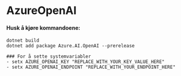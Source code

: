 ﻿# AzureOpenAI
#### Husk å kjøre kommandoene:
```
dotnet build
dotnet add package Azure.AI.OpenAI --prerelease

### For å sette systemvariabler
- setx AZURE_OPENAI_KEY "REPLACE_WITH_YOUR_KEY_VALUE_HERE" 
- setx AZURE_OPENAI_ENDPOINT "REPLACE_WITH_YOUR_ENDPOINT_HERE"
```
